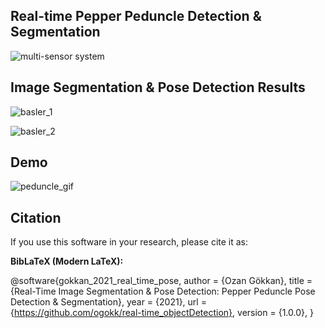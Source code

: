 ## Real-time Pepper Peduncle Detection & Segmentation

![multi-sensor system](https://github.com/user-attachments/assets/8f9fce95-7c58-4c3b-9f88-ab64a3192059)

## Image Segmentation & Pose Detection Results


![basler_1](https://github.com/user-attachments/assets/d5e3c321-a545-43e2-a8d5-110d9e277c9a)


![basler_2](https://github.com/user-attachments/assets/df3aef58-0d3a-41c8-b9b0-d14e35ba0702)


## Demo

![peduncle_gif](https://github.com/user-attachments/assets/79d08d38-2888-4ea2-bb02-1661fc45b9e4)


## Citation

If you use this software in your research, please cite it as:

**BibLaTeX (Modern LaTeX):**

@software{gokkan_2021_real_time_pose,
  author       = {Ozan Gökkan},
  title        = {Real-Time Image Segmentation \& Pose Detection: Pepper Peduncle Pose Detection \& Segmentation},
  year         = {2021},
  url          = {https://github.com/ogokk/real-time_objectDetection},
  version      = {1.0.0},
}
